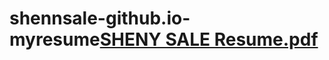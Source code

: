 # shennsale-github.io-myresume[SHENY SALE Resume.pdf](https://github.com/shennsale04/shennsale-github.io-myresume/files/10184987/SHENY.SALE.Resume.pdf)
